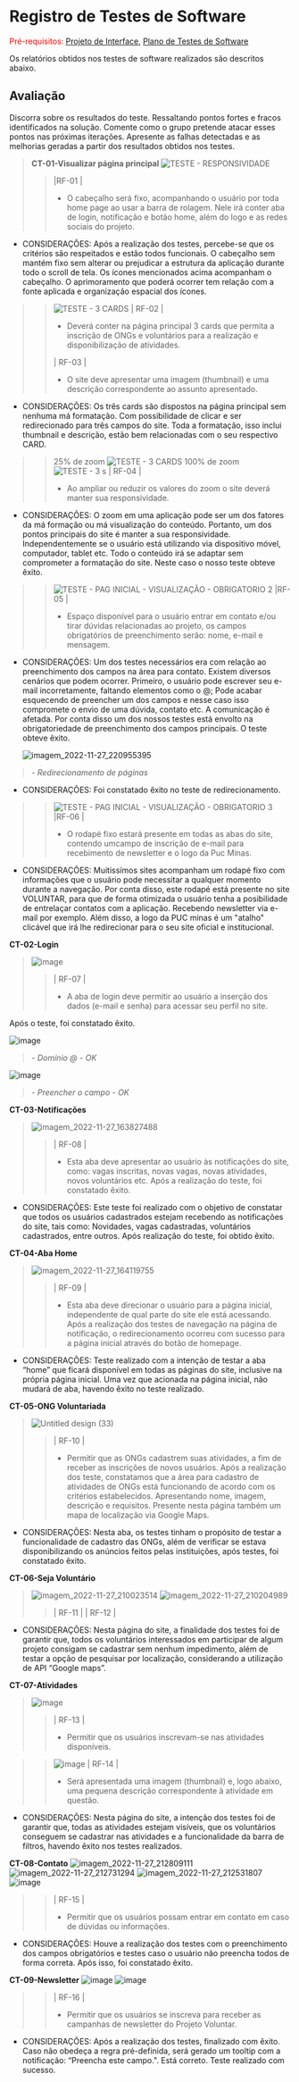 # Registro de Testes de Software

<span style="color:red">Pré-requisitos: <a href="3-Projeto de Interface.md"> Projeto de Interface</a></span>, <a href="8-Plano de Testes de Software.md"> Plano de Testes de Software</a>

Os relatórios obtidos nos testes de software realizados são descritos abaixo.

## Avaliação

Discorra sobre os resultados do teste. Ressaltando pontos fortes e fracos identificados na solução. Comente como o grupo pretende atacar esses pontos nas próximas iterações. Apresente as falhas detectadas e as melhorias geradas a partir dos resultados obtidos nos testes.

> **CT-01-Visualizar página principal**
> ![TESTE  - RESPONSIVIDADE](https://user-images.githubusercontent.com/114964435/204152093-ac5a07e1-7dc6-4c79-87b0-2b206870d0b2.png)
>> |RF-01 |
>> - O cabeçalho será fixo, acompanhando o usuário por toda home page ao usar a barra de rolagem. Nele irá conter aba de login, notificação e 
botão home, além do logo e as redes sociais do projeto. 

* CONSIDERAÇÕES:  Após a realização dos testes, percebe-se que os critérios são respeitados e estão todos funcionais. O cabeçalho sem mantém fixo sem alterar ou prejudicar a estrutura da aplicação durante todo o scroll de tela. Os ícones mencionados acima acompanham o cabeçalho. O aprimoramento que poderá ocorrer tem relação com a fonte aplicada e organização espacial dos ícones.


>> ![TESTE  - 3 CARDS](https://user-images.githubusercontent.com/114964435/204152525-1ab05862-6392-493a-a66e-d9c71122a638.png)
>> | RF-02 |
>> - Deverá conter na página principal 3 cards que permita a inscrição de ONGs e voluntários para a realização e disponibilização de atividades.
>> 
>> | RF-03 | 
>> - O site deve apresentar uma imagem (thumbnail) e uma descrição correspondente ao assunto apresentado.

* CONSIDERAÇÕES: Os três cards são dispostos na página principal sem nenhuma má formatação. Com possibilidade de clicar e ser redirecionado para três campos do site.
      Toda a formatação, isso inclui thumbnail e descrição, estão bem relacionadas com o seu respectivo CARD. 

>> 25% de zoom
>> ![TESTE  - 3 CARDS](https://user-images.githubusercontent.com/114964435/204154993-662e600d-b21b-4989-949d-402d702ef918.png)
>> 100% de zoom
>> ![TESTE  - 3 s](https://user-images.githubusercontent.com/114964435/204155072-ca0340f2-9033-48a8-a39a-978fbef23a2b.png)
>> | RF-04 |
>> - Ao ampliar ou reduzir os valores do zoom o site deverá manter sua responsividade.

* CONSIDERAÇÕES: O zoom em uma aplicação pode ser um dos fatores da má formação ou má visualização do conteúdo. Portanto, um dos pontos principais do site é manter a sua responsividade. Independentemente se o usuário está utilizando via dispositivo móvel, computador, tablet etc. Todo o conteúdo irá se adaptar sem comprometer a formatação do site. Neste caso o nosso teste obteve êxito. 



>> ![TESTE  - PAG INICIAL - VISUALIZAÇÃO - OBRIGATORIO 2](https://user-images.githubusercontent.com/114964435/204155299-7546e014-5f19-4d52-b037-5b5ad5966a40.png)
>> |RF-05 |
>> - Espaço disponível para o usuário entrar em contato e/ou tirar dúvidas relacionadas ao projeto, os campos obrigatórios de preenchimento serão:
nome, e-mail e mensagem. 

* CONSIDERAÇÕES: Um dos testes necessários era com relação ao preenchimento dos campos na área para contato. Existem diversos cenários que podem ocorrer.
  Primeiro, o usuário pode escrever seu e-mail incorretamente, faltando elementos como o @; Pode acabar esquecendo de preencher um dos campos e nesse caso isso compromete o envio de uma dúvida, contato etc. A comunicação é afetada.
  Por conta disso um dos nossos testes está envolto na obrigatoriedade de preenchimento dos campos principais. O teste obteve êxito.
  
  ![imagem_2022-11-27_220955395](https://user-images.githubusercontent.com/114962362/204171414-0e0751da-01ae-4ff6-8a17-76fc1cf7868a.png)
> *- Redirecionamento de páginas*

* CONSIDERAÇÕES: Foi constatado êxito no teste de redirecionamento.
  


>> ![TESTE  - PAG INICIAL - VISUALIZAÇÃO - OBRIGATORIO 3](https://user-images.githubusercontent.com/114964435/204155452-650e9362-9467-411b-afb7-07ef87ea804c.png)
>> |RF-06 |
>> - O rodapé fixo estará presente em todas as abas do site, contendo umcampo de inscrição de e-mail para recebimento de newsletter e o logo da
Puc Minas.

* CONSIDERAÇÕES: Muitissímos sites acompanham um rodapé fixo com informações que o usuário pode necessitar a qualquer momento durante a navegação. Por conta disso, este rodapé está presente no site VOLUNTAR, para que de forma otimizada o usuário tenha a posibilidade de entrelaçar contatos com a aplicação. Recebendo newsletter via e-mail por exemplo. Além disso, a logo da PUC minas é um "atalho" clicável que irá lhe redirecionar para o seu site oficial e institucional. 



**CT-02-Login**
> ![image](https://user-images.githubusercontent.com/114962362/204172577-88066c19-2ff5-4df5-8148-233e82d6ed86.png)
>> | RF-07 |
>> - A aba de login deve permitir ao usuário a inserção dos dados 
(e-mail e senha) para acessar seu perfil no site.

Após o teste, foi constatado êxito.

![image](https://user-images.githubusercontent.com/114962362/204172961-e5f12ec5-f24b-4034-8497-79346c0429db.png)
> *- Domínio @ - OK*

![image](https://user-images.githubusercontent.com/114962362/204173479-011d46ce-204a-4248-b696-b2de3187379e.png)
> *- Preencher o campo - OK*



**CT-03-Notificações**
> ![imagem_2022-11-27_163827488](https://user-images.githubusercontent.com/114962362/204156048-b0205c0e-f983-4da8-b21e-20a8a5546cdd.png)
>> | RF-08 |
>> - Esta aba deve apresentar ao usuário às notificações do site, como: vagas inscritas, novas vagas, novas atividades, novos voluntários etc.
Após a realização do teste, foi constatado êxito.

* CONSIDERAÇÕES: Este teste foi realizado com o objetivo de constatar que todos os usuários cadastrados estejam recebendo as notificações do site, tais como: Novidades, vagas cadastradas, voluntários cadastrados, entre outros. Após realização do teste, foi obtido êxito.



**CT-04-Aba Home**
> ![imagem_2022-11-27_164119755](https://user-images.githubusercontent.com/114962362/204156153-81dc8399-9e46-4ae4-a3d4-aa68ad88ba6d.png)
>> | RF-09 |
>> - Esta aba deve direcionar o usuário para a página inicial, independente de qual parte do site ele está acessando.
Após a realização dos testes de navegação na página de notificação, o redirecionamento  ocorreu com sucesso para a página inicial através do botão de homepage.

* CONSIDERAÇÕES: Teste realizado com a intenção de testar a aba “home” que ficará disponível em todas as páginas do site, inclusive na própria página inicial. Uma vez que acionada na página inicial, não mudará de aba, havendo êxito no teste realizado.



**CT-05-ONG Voluntariada**
>![Untitled design (33)](https://user-images.githubusercontent.com/114962362/204166534-e1d35096-f921-47b9-abc6-10aab404f3c9.png)
>> | RF-10 |
>> - Permitir que as ONGs cadastrem suas atividades, a fim de receber as inscrições de novos usuários. Após a realização dos teste, constatamos que a área para cadastro de atividades de ONGs está funcionando de acordo com os critérios estabelecidos. Apresentando nome, imagem, descrição e requisitos. Presente nesta página também um mapa de localização via Google Maps.

* CONSIDERAÇÕES: Nesta aba, os testes tinham o propósito de testar a funcionalidade de cadastro das ONGs, além de verificar se estava disponibilizando os anúncios feitos pelas instituições, após testes, foi constatado êxito.



**CT-06-Seja Voluntário**
> ![imagem_2022-11-27_210023514](https://user-images.githubusercontent.com/114962362/204166898-0baf8fb2-b7c3-475c-80d0-c5f1c418e4d6.png)
> ![imagem_2022-11-27_210204989](https://user-images.githubusercontent.com/114962362/204167021-91c0632b-4ccc-47f3-9f2f-e2a6df4b4480.png)
>> | RF-11 |
>> | RF-12 |

* CONSIDERAÇÕES: Nesta página do site, a finalidade dos testes foi de garantir que, todos os voluntários interessados em participar de algum projeto consigam se cadastrar sem nenhum impedimento, além de testar a opção de pesquisar por localização, considerando a utilização de API “Google maps”.



**CT-07-Atividades**
> ![image](https://user-images.githubusercontent.com/114962362/204156252-3ea17d9d-af8a-42ec-8a74-4019f86c36ec.png)
>> | RF-13 |
>> -  Permitir que os usuários inscrevam-se nas atividades disponíveis.

>> ![image](https://user-images.githubusercontent.com/114962362/204156388-b7d48c1c-cccf-423a-8ed8-c8dd17f5a8c5.png)
>> | RF-14 |
>> - Será apresentada uma imagem (thumbnail) e, logo abaixo, uma pequena descrição correspondente à atividade em questão.

* CONSIDERAÇÕES: Nesta página do site, a intenção dos testes foi de garantir que, todas as atividades estejam visíveis, que os voluntários conseguem se cadastrar nas atividades e a funcionalidade da barra de filtros, havendo êxito nos testes realizados.



**CT-08-Contato**
![imagem_2022-11-27_212809111](https://user-images.githubusercontent.com/114962362/204168390-4b371a16-84a5-400d-a5d7-ac10b0e266a6.png)
![imagem_2022-11-27_212731294](https://user-images.githubusercontent.com/114962362/204168352-2320a62e-ef1e-4b96-9bfd-52c5a251988a.png)
![imagem_2022-11-27_212531807](https://user-images.githubusercontent.com/114962362/204168229-05c0bf05-f142-4f6e-99b5-a10b3556f39b.png)
![image](https://user-images.githubusercontent.com/114962362/204170441-12ecad8e-49fc-403d-a403-1b6c1c1f64eb.png)
>> | RF-15 |
>> - Permitir que os usuários possam entrar em contato em caso de dúvidas ou informações.

* CONSIDERAÇÕES: Houve a realização dos testes com o preenchimento dos campos obrigatórios e testes caso o usuário não preencha todos de forma correta. Após isso, foi constatado êxito.



**CT-09-Newsletter**
![image](https://user-images.githubusercontent.com/114962362/204168817-2590ad4d-f023-4867-8936-41835531db37.png)
![image](https://user-images.githubusercontent.com/114962362/204168870-2d8ede79-f7cd-4a6b-a347-d0e8ada52290.png)
>> | RF-16 | 
>> - Permitir que os usuários se inscreva para receber as campanhas de newsletter do Projeto Voluntar.

* CONSIDERAÇÕES: Após a realização dos testes, finalizado com êxito. Caso não obedeça a regra pré-definida, será gerado um tooltip com a notificação: “Preencha este campo.".
Está correto. Teste realizado com sucesso.


